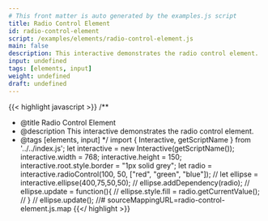 ```yaml
---
# This front matter is auto generated by the examples.js script
title: Radio Control Element
id: radio-control-element
script: /examples/elements/radio-control-element.js
main: false
description: This interactive demonstrates the radio control element.
input: undefined
tags: [elements, input]
weight: undefined
draft: undefined
---
```


{{< highlight javascript >}}
/**
* @title Radio Control Element
* @description This interactive demonstrates the radio control element.
* @tags [elements, input]
*/
import { Interactive, getScriptName } from '../../index.js';
let interactive = new Interactive(getScriptName());
interactive.width = 768;
interactive.height = 150;
interactive.root.style.border = "1px solid grey";
let radio = interactive.radioControl(100, 50, ["red", "green", "blue"]);
// let ellipse = interactive.ellipse(400,75,50,50);
// ellipse.addDependency(radio);
// ellipse.update = function(){
//     ellipse.style.fill = radio.getCurrentValue();
// }
// ellipse.update();
//# sourceMappingURL=radio-control-element.js.map
{{</ highlight >}}


